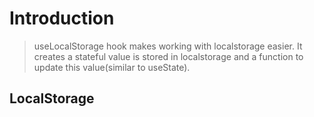 # Introduction
> useLocalStorage hook makes working with localstorage easier.
> It creates a stateful value is stored in localstorage and a function to update this value(similar to useState).

## LocalStorage